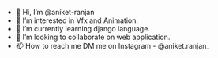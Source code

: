 - 👋 Hi, I’m @aniket-ranjan
- 👀 I’m interested in Vfx and Animation.
- 🌱 I’m currently learning django language.
- 💞️ I’m looking to collaborate on web application.
- 📫 How to reach me 
         DM me on Instagram - @aniket.ranjan_ 

<!---
aniket-ranjan/aniket-ranjan is a ✨ special ✨ repository because its `README.md` (this file) appears on your GitHub profile.
You can click the Preview link to take a look at your changes.
--->
